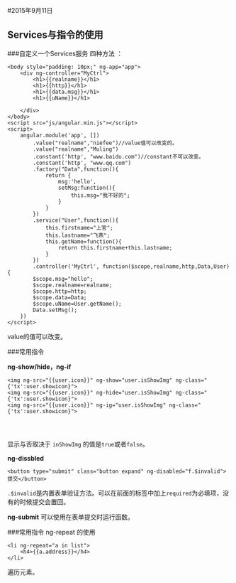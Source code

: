 #2015年9月11日
## Services与指令的使用
###自定义一个Services服务
四种方法 ：
```
<body style="padding: 10px;" ng-app="app">
    <div ng-controller="MyCtrl">
    	<h1>{{realname}}</h1>
    	<h1>{{http}}</h1>
    	<h1>{{data.msg}}</h1>
    	<h1>{{uName}}</h1>

    </div>
</body>
<script src="js/angular.min.js"></script>
<script>
    angular.module('app', [])
    	.value("realname","niefee")//value值可以改变的。
    	.value("realname","Muling")
    	.constant('http', "www.baidu.com")//constant不可以改变。
    	.constant('http', "www.qq.com")
    	.factory("Data",function(){
    		return {
    			msg:'hello',
    			setMsg:function(){
    				this.msg="我不好的";
    			}
    		}
    	})
    	.service("User",function(){
    		this.firstname="上官";
    		this.lastname="飞燕";
    		this.getName=function(){
    			return this.firstname+this.lastname;
    		}
    	})
        .controller('MyCtrl', function($scope,realname,http,Data,User){
    	$scope.msg="hello";
    	$scope.realname=realname;
    	$scope.http=http;
    	$scope.data=Data;
    	$scope.uName=User.getName();
    	Data.setMsg();
    })
</script>
```
value的值可以改变。

###常用指令

**ng-show/hide，ng-if**
```
<img ng-src="{{user.icon}}" ng-show="user.isShowImg" ng-class="{'tx':user.showicon}">
<img ng-src="{{user.icon}}" ng-hide="user.isShowImg" ng-class="{'tx':user.showicon}">
<img ng-src="{{user.icon}}" ng-ig="user.isShowImg" ng-class="{'tx':user.showicon}">




```
显示与否取决于 `inShowImg` 的值是`true`或者`false`。

**ng-dissbled**
```
<button type="submit" class="button expand" ng-disabled="f.$invalid">提交</button>
```
`.$invalid`是内置表单验证方法。可以在前面的标签中加上`required`为必填项，没有的时候提交会置回。

**ng-submit**
可以使用在表单提交时运行函数。

###常用指令 ng-repeat 的使用
```
<li ng-repeat="a in list">
    <h4>{{a.address}}</h4>
</li>
```
遍历元素。